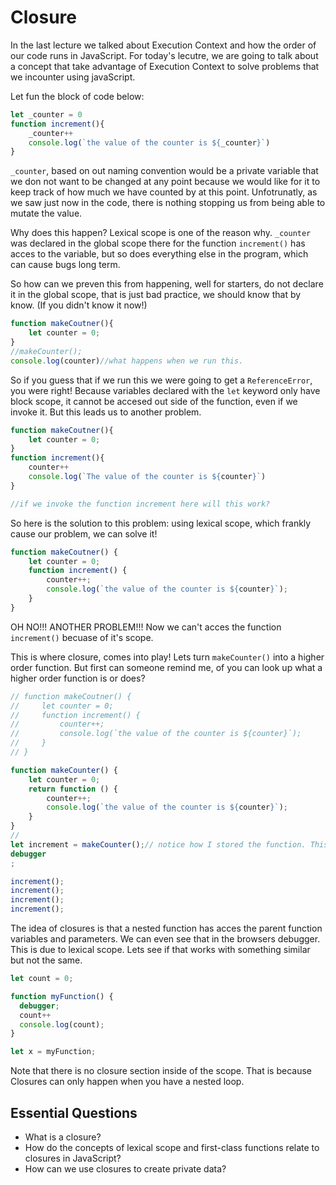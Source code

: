 # Closure

In the last lecture we talked about Execution Context and how the order of our code runs in JavaScript. For today's lecutre, we are going to talk about a concept that take advantage of Execution Context to solve problems that we incounter using javaScript. 

Let fun the block of code below:
```js
let _counter = 0
function increment(){
    _counter++
    console.log(`the value of the counter is ${_counter}`)
}
```
`_counter`, based on out naming convention would be a private variable that we don not want to be changed at any point because we would like for it to keep track of how much we have counted by at this point. Unfotrunatly, as we saw just now in the code, there is nothing stopping us from being able to mutate the value. 

Why does this happen? Lexical scope is one of the reason why. `_counter` was declared in the global scope there for the function `increment()` has acces to the variable, but so does everything else in the program, which can cause bugs long term. 

So how can we preven this from happening, well for starters, do not declare it in the global scope, that is just bad practice, we should know that by know. (If you didn't know it now!)

```js
function makeCoutner(){
    let counter = 0;
}
//makeCounter();
console.log(counter)//what happens when we run this. 
```

So if you guess that if we run this we were going to get a `ReferenceError`, you were right! Because variables declared with the `let` keyword only have block scope, it cannot be accesed out side of the function, even if we invoke it. But this leads us to another problem. 

```js
function makeCoutner(){
    let counter = 0;
}
function increment(){
    counter++
    console.log(`The value of the counter is ${counter}`)
}

//if we invoke the function increment here will this work?
```
So here is the solution to this problem: using lexical scope, which frankly cause our problem, we can solve it!

```js
function makeCoutner() {
    let counter = 0; 
    function increment() {
        counter++; 
        console.log(`the value of the counter is ${counter}`);
    }
}
```
OH NO!!! ANOTHER PROBLEM!!! Now we can't acces the function `increment()` becuase of it's scope. 

This is where closure, comes into play! Lets turn `makeCounter()` into a higher order function. But first can someone remind me, of you can look up what a higher order function is or does?

```js 
// function makeCoutner() {
//     let counter = 0;
//     function increment() {
//         counter++;
//         console.log(`the value of the counter is ${counter}`);
//     }
// }

function makeCounter() {
    let counter = 0;
    return function () {
        counter++;
        console.log(`the value of the counter is ${counter}`);
    }
}
//
let increment = makeCounter();// notice how I stored the function. This works becuse of functions are first class citizens! what does that mean again?
debugger
;

increment();
increment();
increment();
increment();
```

The idea of closures is that a nested function has acces the parent function variables and parameters. We can even see that in the browsers debugger. This is due to lexical scope.  Lets see if that works with something similar but not the same. 
```js
let count = 0;

function myFunction() {
  debugger;
  count++
  console.log(count);
}

let x = myFunction;
```
Note that there is no closure section inside of the scope. That is because Closures can only happen when you have a nested loop.

## Essential Questions
* What is a closure?
* How do the concepts of lexical scope and first-class functions relate to closures in JavaScript?
* How can we use closures to create private data?